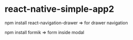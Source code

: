 # react-native-simple-app2

npm install react-navigation-drawer => for drawer navigation

npm install formik => form inside modal
